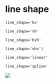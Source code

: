 # line shape

```
line_shape='hv'
```

```
line_shape='vh'
```

```
line_shape='hvh'
```

```
line_shape='vhv')
```

```
line_shape='linear'
```

```
line_shape='spline'
```

![](<../../../../../../.gitbook/assets/image (3).png>)
